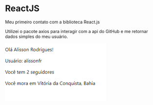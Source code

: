 # ReactJS

Meu primeiro contato com a biblioteca React.js

Utilizei o pacote axios para interagir com a api do GitHub e me retornar dados simples do meu usuário.

![Imagem](/public/img-proj.png)
